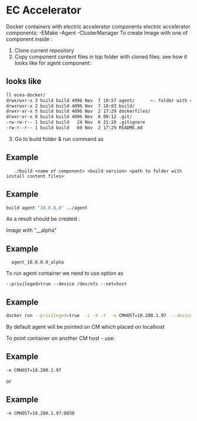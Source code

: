 # EC Accelerator
Docker containers with electric accelerator components
electric accelerator components:
  -EMake
  -Agent 
  -ClusterManager 
To create Image with one of component inside :

1. Clone current repository
2. Copy component content files in top folder with cloned files:
see how it looks like for agent component:

## looks like 

```bash
ll ecea-docker/
drwxrwxr-x 3 build build 4096 Nov  7 19:57 agent/      <- folder with content install content
drwxrwxr-x 2 build build 4096 Nov  7 18:03 build/
drwxr-xr-x 5 build build 4096 Nov  2 17:29 dockerfiles/
drwxr-xr-x 8 build build 4096 Nov  8 09:12 .git/
-rw-rw-r-- 1 build build   24 Nov  6 21:20 .gitignore
-rw-r--r-- 1 build build   69 Nov  2 17:29 README.md
```

3. Go to build folder & run command as 

## Example
```
   ./build <name of component> <build version> <path to folder with install content files>
```
   
## Example
```bash
build agent "10.0.0.0" ../agent
```
As a result should be created :

Image with "<name of component>_<build version>_alpha"

## Example

```
  agent_10.0.0.0_alpha
```

To run agent container we need to use option as 
```
--privileged=true --device /dev/efs --net=host
```

## Example

```bash
docker run --privileged=true  -i -d -t  -e CMHOST=10.200.1.97  --device /dev/efs --net=host --name=c7 agent_2017.10.11_alpha
```

By default agent will be pointed on CM which placed on localhost 

To point container on another CM host - use:

## Example

```
-e CMHOST=10.200.1.97
```
or 

## Example

```
-e CMHOST=10.200.1.97:8030
```
